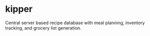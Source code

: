 # kipper
Central server based recipe database with meal planning, inventory tracking, and grocery list generation.
